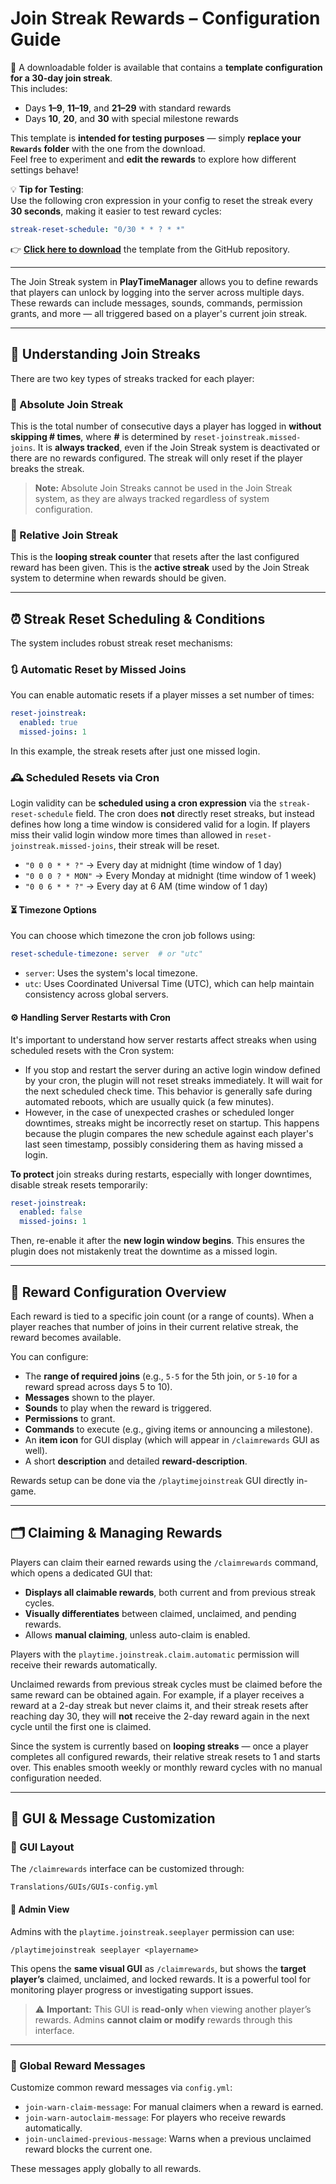 
# Join Streak Rewards – Configuration Guide

📁 A downloadable folder is available that contains a **template configuration for a 30-day join streak**.  
This includes:
- Days **1–9**, **11–19**, and **21–29** with standard rewards
- Days **10**, **20**, and **30** with special milestone rewards

This template is **intended for testing purposes** — simply **replace your `Rewards` folder** with the one from the download.  
Feel free to experiment and **edit the rewards** to explore how different settings behave!

💡 **Tip for Testing**:  
Use the following cron expression in your config to reset the streak every **30 seconds**, making it easier to test reward cycles:

```yaml
streak-reset-schedule: "0/30 * * ? * *"
```

👉 [**Click here to download**](https://downgit.github.io/#/home?url=https://github.com/TheGaBr0/PlayTimeManager/tree/dev/Tutorials/Rewards) the template from the GitHub repository.

---

The Join Streak system in **PlayTimeManager** allows you to define rewards that players can unlock by logging into the server across multiple days. These rewards can include messages, sounds, commands, permission grants, and more — all triggered based on a player's current join streak.

---

## 🧠 Understanding Join Streaks

There are two key types of streaks tracked for each player:

### 🔸 Absolute Join Streak  
This is the total number of consecutive days a player has logged in **without skipping # times**, where **#** is determined by `reset-joinstreak.missed-joins`. It is **always tracked**, even if the Join Streak system is deactivated or there are no rewards configured. The streak will only reset if the player breaks the streak.

> **Note:** Absolute Join Streaks cannot be used in the Join Streak system, as they are always tracked regardless of system configuration.

### 🔹 Relative Join Streak  
This is the **looping streak counter** that resets after the last configured reward has been given. This is the **active streak** used by the Join Streak system to determine when rewards should be given. 

---


## ⏰ Streak Reset Scheduling & Conditions

The system includes robust streak reset mechanisms:

### 🔃 Automatic Reset by Missed Joins  
You can enable automatic resets if a player misses a set number of times:

```yaml
reset-joinstreak:
  enabled: true
  missed-joins: 1
```

In this example, the streak resets after just one missed login.

### 🕰 Scheduled Resets via Cron  
Login validity can be **scheduled using a cron expression** via the `streak-reset-schedule` field. The cron does **not** directly reset streaks, but instead defines how long a time window is considered valid for a login. If players miss their valid login window more times than allowed in `reset-joinstreak.missed-joins`, their streak will be reset.
- `"0 0 0 * * ?"` → Every day at midnight (time window of 1 day)
- `"0 0 0 ? * MON"` → Every Monday at midnight (time window of 1 week)
- `"0 0 6 * * ?"` → Every day at 6 AM  (time window of 1 day)

#### ⏳ Timezone Options  
You can choose which timezone the cron job follows using:

```yaml
reset-schedule-timezone: server  # or "utc"
```

- `server`: Uses the system's local timezone.  
- `utc`: Uses Coordinated Universal Time (UTC), which can help maintain consistency across global servers.

#### ⚙️ Handling Server Restarts with Cron
It's important to understand how server restarts affect streaks when using scheduled resets with the Cron system:
- If you stop and restart the server during an active login window defined by your cron, the plugin will not reset streaks immediately. It will wait for the next scheduled check time. This behavior is generally safe during automated reboots, which are usually quick (a few minutes).
- However, in the case of unexpected crashes or scheduled longer downtimes, streaks might be incorrectly reset on startup. This happens because the plugin compares the new schedule against each player's last seen timestamp, possibly considering them as having missed a login.

**To protect** join streaks during restarts, especially with longer downtimes, disable streak resets temporarily:

```yaml
reset-joinstreak:
  enabled: false
  missed-joins: 1
```
Then, re-enable it after the **new login window begins**. This ensures the plugin does not mistakenly treat the downtime as a missed login.

---

## 🎁 Reward Configuration Overview

Each reward is tied to a specific join count (or a range of counts). When a player reaches that number of joins in their current relative streak, the reward becomes available.

You can configure:
- The **range of required joins** (e.g., `5-5` for the 5th join, or `5-10` for a reward spread across days 5 to 10).
- **Messages** shown to the player.
- **Sounds** to play when the reward is triggered.
- **Permissions** to grant.
- **Commands** to execute (e.g., giving items or announcing a milestone).
- An **item icon** for GUI display (which will appear in `/claimrewards` GUI as well).
- A short **description** and detailed **reward-description**.

Rewards setup can be done via the `/playtimejoinstreak` GUI directly in-game.

---

## 🗂️ Claiming & Managing Rewards

Players can claim their earned rewards using the `/claimrewards` command, which opens a dedicated GUI that:
- **Displays all claimable rewards**, both current and from previous streak cycles.
- **Visually differentiates** between claimed, unclaimed, and pending rewards.
- Allows **manual claiming**, unless auto-claim is enabled.

Players with the `playtime.joinstreak.claim.automatic` permission will receive their rewards automatically.

Unclaimed rewards from previous streak cycles must be claimed before the same reward can be obtained again. For example, if a player receives a reward at a 2-day streak but never claims it, and their streak resets after reaching day 30, they will **not** receive the 2-day reward again in the next cycle until the first one is claimed.

Since the system is currently based on **looping streaks** — once a player completes all configured rewards, their relative streak resets to 1 and starts over. This enables smooth weekly or monthly reward cycles with no manual configuration needed.

---

## 🧩 GUI & Message Customization

### 🔧 GUI Layout  
The `/claimrewards` interface can be customized through:

```
Translations/GUIs/GUIs-config.yml
```

#### 🧭 Admin View
Admins with the `playtime.joinstreak.seeplayer` permission can use:

`
/playtimejoinstreak seeplayer <playername>
`

This opens the **same visual GUI** as `/claimrewards`, but shows the **target player’s** claimed, unclaimed, and locked rewards. It is a powerful tool for monitoring player progress or investigating support issues.

> ⚠️ **Important:** This GUI is **read-only** when viewing another player’s rewards. Admins **cannot claim or modify** rewards through this interface.

---

### 💬 Global Reward Messages  
Customize common reward messages via `config.yml`:
- `join-warn-claim-message`: For manual claimers when a reward is earned.
- `join-warn-autoclaim-message`: For players who receive rewards automatically.
- `join-unclaimed-previous-message`: Warns when a previous unclaimed reward blocks the current one.

These messages apply globally to all rewards.
